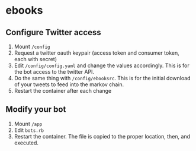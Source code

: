 ebooks
======

Configure Twitter access
------------------------
1. Mount `/config`
2. Request a twitter oauth keypair (access token and consumer token, each with secret)
3. Edit `/config/config.yaml` and change the values accordingly. This is for the bot access to the twitter API.
4. Do the same thing with `/config/ebooksrc`. This is for the initial download of your tweets to feed into the markov chain.
5. Restart the container after each change

Modify your bot
---------------
1. Mount `/app`
2. Edit `bots.rb`
3. Restart the container. The file is copied to the proper location, then, and executed.
